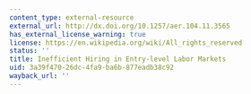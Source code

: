 ```yaml
---
content_type: external-resource
external_url: http://dx.doi.org/10.1257/aer.104.11.3565
has_external_license_warning: true
license: https://en.wikipedia.org/wiki/All_rights_reserved
status: ''
title: Inefficient Hiring in Entry-level Labor Markets
uid: 3a39f470-26dc-4fa9-ba6b-877eadb38c92
wayback_url: ''
---
```

